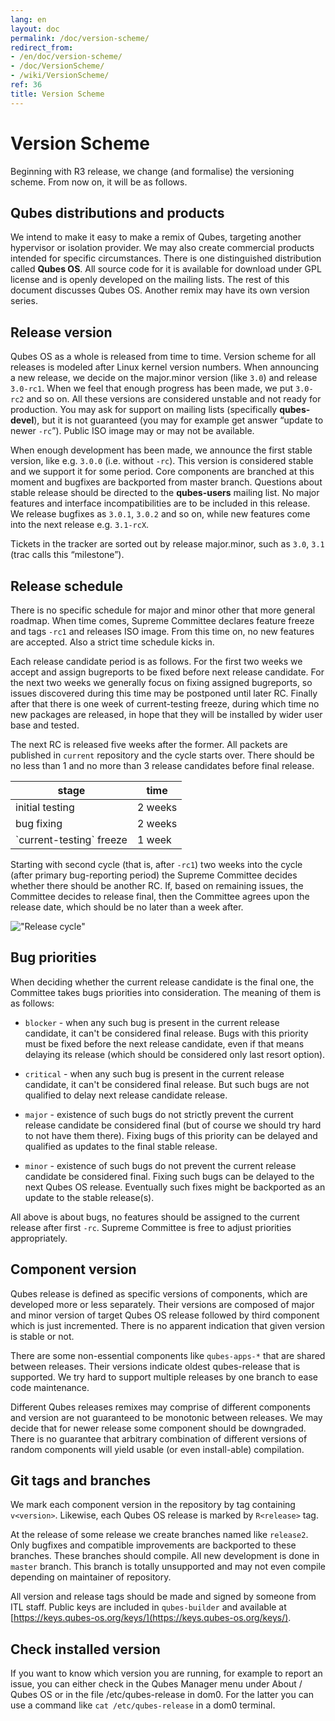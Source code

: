 ```yaml
---
lang: en
layout: doc
permalink: /doc/version-scheme/
redirect_from:
- /en/doc/version-scheme/
- /doc/VersionScheme/
- /wiki/VersionScheme/
ref: 36
title: Version Scheme
---
```


Version Scheme
==============

Beginning with R3 release, we change (and formalise) the versioning scheme.
From now on, it will be as follows.

Qubes distributions and products
--------------------------------

We intend to make it easy to make a remix of Qubes, targeting another
hypervisor or isolation provider. We may also create commercial products
intended for specific circumstances. There is one distinguished distribution
called **Qubes OS**. All source code for it is available for download under GPL
license and is openly developed on the mailing lists. The rest of this document
discusses Qubes OS. Another remix may have its own version series.

Release version
---------------

Qubes OS as a whole is released from time to time. Version scheme for all
releases is modeled after Linux kernel version numbers. When announcing a new
release, we decide on the major.minor version (like `3.0`) and release
`3.0-rc1`. When we feel that enough progress has been made, we put `3.0-rc2`
and so on. All these versions are considered unstable and not ready for
production. You may ask for support on mailing lists (specifically
**qubes-devel**), but it is not guaranteed (you may for example get answer
“update to newer `-rc`”). Public ISO image may or may not be available.

When enough development has been made, we announce the first stable version,
like e.g. `3.0.0` (i.e. without `-rc`). This version is considered stable and
we support it for some period. Core components are branched at this moment and
bugfixes are backported from master branch. Questions about stable release
should be directed to the **qubes-users** mailing list. No major features and
interface incompatibilities are to be included in this release. We release
bugfixes as `3.0.1`, `3.0.2` and so on, while new features come into the next
release e.g. `3.1-rcX`.

Tickets in the tracker are sorted out by release major.minor, such as `3.0`,
`3.1` (trac calls this “milestone”).

Release schedule
----------------

There is no specific schedule for major and minor other that more general
roadmap. When time comes, Supreme Committee declares feature freeze and tags
`-rc1` and releases ISO image. From this time on, no new features are accepted.
Also a strict time schedule kicks in.

Each release candidate period is as follows. For the first two weeks we accept
and assign bugreports to be fixed before next release candidate. For the next
two weeks we generally focus on fixing assigned bugreports, so issues discovered
during this time may be postponed until later RC. Finally after that there is
one week of current-testing freeze, during which time no new packages are
released, in hope that they will be installed by wider user base and tested.

The next RC is released five weeks after the former. All packets are published
in `current` repository and the cycle starts over. There should be no less than
1 and no more than 3 release candidates before final release.

<table>
    <thead>
        <tr><th>stage</th><th>time</th></tr>
    </thead>
    <tbody>
        <tr><td>initial testing</td><td>2 weeks</td></tr>
        <tr><td>bug fixing</td><td>2 weeks</td></tr>
        <tr><td>`current-testing` freeze</td><td>1 week</td></tr>
    </tbody>
</table>

Starting with second cycle (that is, after `-rc1`) two weeks into the cycle
(after primary bug-reporting period) the Supreme Committee decides whether there
should be another RC. If, based on remaining issues, the Committee decides to
release final, then the Committee agrees upon the release date, which should be
no later than a week after.

!["Release cycle"](/attachment/wiki/VersionScheme/release-cycle.svg)

Bug priorities
--------------

When deciding whether the current release candidate is the final one, the Committee
takes bugs priorities into consideration. The meaning of them is as follows:

* `blocker` - when any such bug is present in the current release candidate, it
can't be considered final release. Bugs with this priority must be fixed before
the next release candidate, even if that means delaying its release (which
should be considered only last resort option).

* `critical` - when any such bug is present in the current release candidate, it
can't be considered final release. But such bugs are not qualified to delay
next release candidate release.

* `major` - existence of such bugs do not strictly prevent the current release
candidate be considered final (but of course we should try hard to not have
them there). Fixing bugs of this priority can be delayed and qualified as
updates to the final stable release.

* `minor` - existence of such bugs do not prevent the current release candidate
be considered final. Fixing such bugs can be delayed to the next Qubes OS
release. Eventually such fixes might be backported as an update to the stable
release(s).

All above is about bugs, no features should be assigned to the current release
after first `-rc`. Supreme Committee is free to adjust priorities appropriately.

Component version
-----------------

Qubes release is defined as specific versions of components, which are
developed more or less separately. Their versions are composed of major and
minor version of target Qubes OS release followed by third component which is
just incremented. There is no apparent indication that given version is stable
or not.

There are some non-essential components like `qubes-apps-*` that are shared
between releases. Their versions indicate oldest qubes-release that is
supported. We try hard to support multiple releases by one branch to ease code
maintenance.

Different Qubes releases remixes may comprise of different components and
version are not guaranteed to be monotonic between releases. We may decide that
for newer release some component should be downgraded. There is no guarantee
that arbitrary combination of different versions of random components will
yield usable (or even install-able) compilation.

Git tags and branches
---------------------

We mark each component version in the repository by tag containing
`v<version>`. Likewise, each Qubes OS release is marked by `R<release>` tag.

At the release of some release we create branches named like `release2`. Only
bugfixes and compatible improvements are backported to these branches. These
branches should compile. All new development is done in `master` branch. This
branch is totally unsupported and may not even compile depending on maintainer
of repository.

All version and release tags should be made and signed by someone from ITL
staff. Public keys are included in `qubes-builder` and available at
[https://keys.qubes-os.org/keys/](https://keys.qubes-os.org/keys/).

Check installed version
-----------------

If you want to know which version you are running, for example to report
an issue, you can either check in the Qubes Manager menu under About / Qubes OS  or in the file /etc/qubes-release in dom0. For the latter you can use a command like `cat /etc/qubes-release` in a dom0 terminal.
